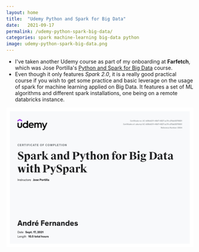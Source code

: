 ```yaml
---
layout: home
title:  "Udemy Python and Spark for Big Data"
date:   2021-09-17
permalink: /udemy-python-spark-big-data/
categories: spark machine-learning big-data python
image: udemy-python-spark-big-data.png
---
```


- I've taken another Udemy course as part of my onboarding at **Farfetch**, which was 
Jose Portilla's [Python and Spark for Big Data](https://www.udemy.com/course/spark-and-python-for-big-data-with-pyspark/) course.
- Even though it only features *Spark 2.0*, it is a really good practical course if you 
wish to get some practice and basic leverage on the usage of spark for machine learning
applied on Big Data. It features a set of ML algorithms and different spark installations, one being on a remote databricks instance.


![Certificate](/assets/img/posts/udemy-python-spark-big-data/certificate.jpg)